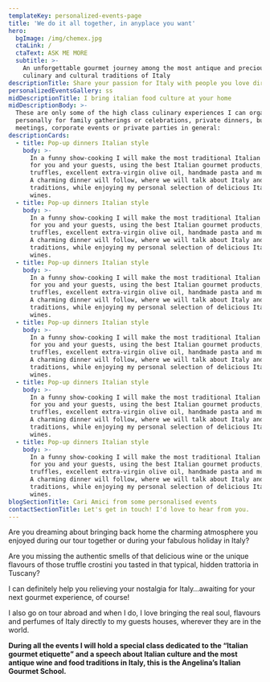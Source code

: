 ```yaml
---
templateKey: personalized-events-page
title: 'We do it all together, in anyplace you want'
hero:
  bgImage: /img/chemex.jpg
  ctaLink: /
  ctaText: ASK ME MORE
  subtitle: >-
    An unforgettable gourmet journey among the most antique and precious
    culinary and cultural traditions of Italy
descriptionTitle: Share your passion for Italy with people you love directly at your place
personalizedEventsGallery: ss
midDescriptionTitle: I bring italian food culture at your home
midDescriptionBody: >-
  These are only some of the high class culinary experiences I can organise
  personally for family gatherings or celebrations, private dinners, business
  meetings, corporate events or private parties in general:
descriptionCards:
  - title: Pop-up dinners Italian style
    body: >-
      In a funny show-cooking I will make the most traditional Italian recipes
      for you and your guests, using the best Italian gourmet products, as
      truffles, excellent extra-virgin olive oil, handmade pasta and much more.
      A charming dinner will follow, where we will talk about Italy and Italian
      traditions, while enjoying my personal selection of delicious Italian
      wines.
  - title: Pop-up dinners Italian style
    body: >-
      In a funny show-cooking I will make the most traditional Italian recipes
      for you and your guests, using the best Italian gourmet products, as
      truffles, excellent extra-virgin olive oil, handmade pasta and much more.
      A charming dinner will follow, where we will talk about Italy and Italian
      traditions, while enjoying my personal selection of delicious Italian
      wines.
  - title: Pop-up dinners Italian style
    body: >-
      In a funny show-cooking I will make the most traditional Italian recipes
      for you and your guests, using the best Italian gourmet products, as
      truffles, excellent extra-virgin olive oil, handmade pasta and much more.
      A charming dinner will follow, where we will talk about Italy and Italian
      traditions, while enjoying my personal selection of delicious Italian
      wines.
  - title: Pop-up dinners Italian style
    body: >-
      In a funny show-cooking I will make the most traditional Italian recipes
      for you and your guests, using the best Italian gourmet products, as
      truffles, excellent extra-virgin olive oil, handmade pasta and much more.
      A charming dinner will follow, where we will talk about Italy and Italian
      traditions, while enjoying my personal selection of delicious Italian
      wines.
  - title: Pop-up dinners Italian style
    body: >-
      In a funny show-cooking I will make the most traditional Italian recipes
      for you and your guests, using the best Italian gourmet products, as
      truffles, excellent extra-virgin olive oil, handmade pasta and much more.
      A charming dinner will follow, where we will talk about Italy and Italian
      traditions, while enjoying my personal selection of delicious Italian
      wines.
  - title: Pop-up dinners Italian style
    body: >-
      In a funny show-cooking I will make the most traditional Italian recipes
      for you and your guests, using the best Italian gourmet products, as
      truffles, excellent extra-virgin olive oil, handmade pasta and much more.
      A charming dinner will follow, where we will talk about Italy and Italian
      traditions, while enjoying my personal selection of delicious Italian
      wines.
blogSectionTitle: Cari Amici from some personalised events
contactSectionTitle: Let's get in touch! I'd love to hear from you.
---
```

Are you dreaming about bringing back home the charming atmosphere you enjoyed during our tour together or during your fabulous holiday in Italy?



Are you missing the authentic smells of that delicious wine or the unique flavours of those truffle crostini you tasted in that typical, hidden trattoria in Tuscany?



I can definitely help you relieving your nostalgia for Italy…awaiting for your next gourmet experience, of course!



I also go on tour abroad and when I do, I love bringing the real soul, flavours and perfumes of Italy directly to my guests houses, wherever they are in the world.



**During all the events I will hold a special class dedicated to the “Italian gourmet etiquette” and a speech about Italian culture and the most antique wine and food traditions in Italy, this is the Angelina’s Italian Gourmet School.**
